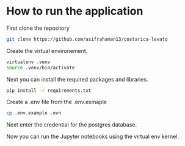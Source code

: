 # How to run the application

First clone the repository

```bash
git clone https://github.com/asifrahaman13/costarica-levato
```

Create the virtual environement.

```bash
virtualenv .venv
source .venv/bin/activate
```

Next you can install the required packages and libraries.

```bash
pip install -r requirements.txt
```

Create a .env file from the .env.exmaple

```bash
cp .env.example .evn
```

Next enter the credential for the postgres database.

Now you can run the Jupyter notebooks using the virtual env kernel.
